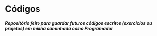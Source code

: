 # Códigos

##### Repositório feito para guardar futuros códigos escritos (exercícios ou projetos) em minha caminhada como Programador
